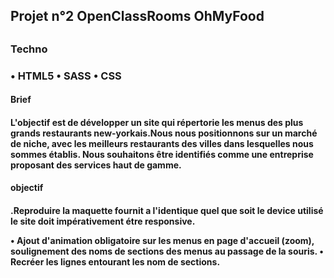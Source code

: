 <h2>Projet n°2 OpenClassRooms OhMyFood<h2>
<h3>Techno<h3>
<p>• HTML5 • SASS • CSS<p>

<h4>Brief<h4>
<p>L'objectif est de développer un site qui répertorie les menus des plus grands restaurants
new-yorkais.Nous nous positionnons sur un marché de niche, avec les meilleurs restaurants des villes
dans lesquelles nous sommes établis. Nous souhaitons être identifiés comme une
entreprise proposant des services haut de gamme.<p>

<h4>objectif<h4>
<p>.Reproduire la maquette fournit a l'identique quel que soit le device utilisé le site doit impérativement étre responsive.<p>
<p>• Ajout d'animation obligatoire sur les menus en page d'accueil (zoom), soulignement des noms de sections des menus au passage de la souris. • Recréer les lignes entourant les nom de sections.<p>

